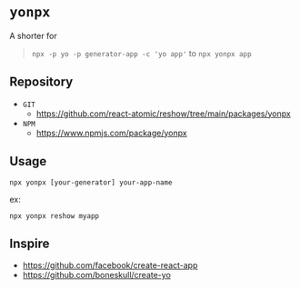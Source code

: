 # `yonpx`

A shorter for 
> `npx -p yo -p generator-app -c 'yo app'` to 
> `npx yonpx app`

## Repository 
* `GIT`
   * https://github.com/react-atomic/reshow/tree/main/packages/yonpx 
* `NPM`
   * https://www.npmjs.com/package/yonpx

## Usage

```
npx yonpx [your-generator] your-app-name
```

ex:

```
npx yonpx reshow myapp
```

## Inspire
* https://github.com/facebook/create-react-app
* https://github.com/boneskull/create-yo
